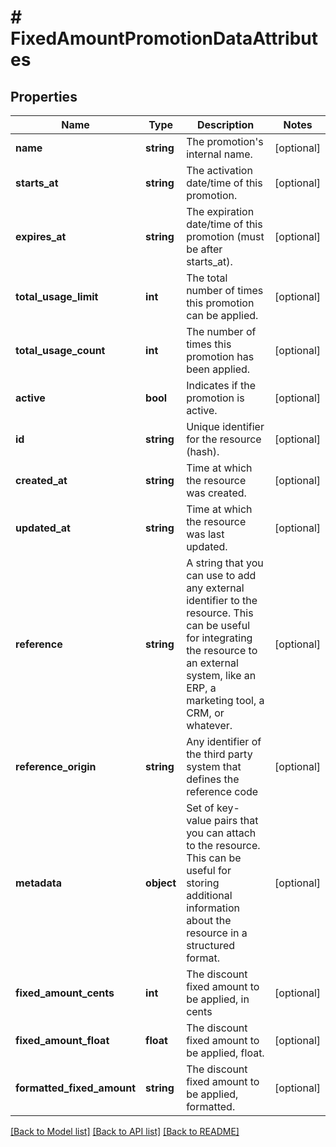 # # FixedAmountPromotionDataAttributes

## Properties

Name | Type | Description | Notes
------------ | ------------- | ------------- | -------------
**name** | **string** | The promotion&#39;s internal name. | [optional]
**starts_at** | **string** | The activation date/time of this promotion. | [optional]
**expires_at** | **string** | The expiration date/time of this promotion (must be after starts_at). | [optional]
**total_usage_limit** | **int** | The total number of times this promotion can be applied. | [optional]
**total_usage_count** | **int** | The number of times this promotion has been applied. | [optional]
**active** | **bool** | Indicates if the promotion is active. | [optional]
**id** | **string** | Unique identifier for the resource (hash). | [optional]
**created_at** | **string** | Time at which the resource was created. | [optional]
**updated_at** | **string** | Time at which the resource was last updated. | [optional]
**reference** | **string** | A string that you can use to add any external identifier to the resource. This can be useful for integrating the resource to an external system, like an ERP, a marketing tool, a CRM, or whatever. | [optional]
**reference_origin** | **string** | Any identifier of the third party system that defines the reference code | [optional]
**metadata** | **object** | Set of key-value pairs that you can attach to the resource. This can be useful for storing additional information about the resource in a structured format. | [optional]
**fixed_amount_cents** | **int** | The discount fixed amount to be applied, in cents | [optional]
**fixed_amount_float** | **float** | The discount fixed amount to be applied, float. | [optional]
**formatted_fixed_amount** | **string** | The discount fixed amount to be applied, formatted. | [optional]

[[Back to Model list]](../../README.md#models) [[Back to API list]](../../README.md#endpoints) [[Back to README]](../../README.md)

